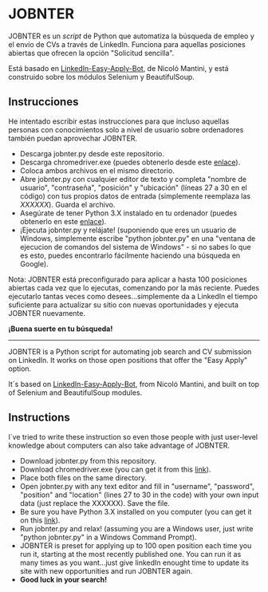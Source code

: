 # JOBNTER

JOBNTER es un *script* de Python que automatiza la búsqueda de empleo y el envío de CVs a través de LinkedIn. Funciona para aquellas posiciones abiertas que ofrecen la opción "Solicitud sencilla".

Está basado en [LinkedIn-Easy-Apply-Bot](https://github.com/nicolomantini/LinkedIn-Easy-Apply-Bot), de Nicoló Mantini, y está construido sobre los módulos Selenium y BeautifulSoup.

## Instrucciones
He intentado escribir estas instrucciones para que incluso aquellas personas con conocimientos solo a nivel de usuario sobre ordenadores también puedan aprovechar JOBNTER.

- Descarga jobnter.py desde este repositorio.
- Descarga chromedriver.exe (puedes obtenerlo desde este [enlace](https://chromedriver.chromium.org/downloads)).
- Coloca ambos archivos en el mismo directorio.
- Abre jobnter.py con cualquier editor de texto y completa "nombre de usuario", "contraseña", "posición" y "ubicación" (líneas 27 a 30 en el código) con tus propios datos de entrada (simplemente reemplaza las *XXXXXX*). Guarda el archivo.
- Asegúrate de tener Python 3.X instalado en tu ordenador (puedes obtenerlo en este [enlace](https://www.python.org/downloads/)).
- ¡Ejecuta jobnter.py y relájate! (suponiendo que eres un usuario de Windows, simplemente escribe "python jobnter.py" en una "ventana de ejecucion de comandos del sistema de Windows" - si no sabes lo que es esto, puedes encontrarlo fácilmente haciendo una búsqueda en Google).

Nota: JOBNTER está preconfigurado para aplicar a hasta 100 posiciones abiertas cada vez que lo ejecutas, comenzando por la más reciente. Puedes ejecutarlo tantas veces como desees...simplemente da a LinkedIn el tiempo suficiente para actualizar su sitio con nuevas oportunidades y ejecuta JOBNTER nuevamente.

**¡Buena suerte en tu búsqueda!**

***

JOBNTER is a Python script for automating job search and CV submission on LinkedIn. It works on those open positions that offer the "Easy Apply" option.

It´s based on [LinkedIn-Easy-Apply-Bot](https://github.com/nicolomantini/LinkedIn-Easy-Apply-Bot), from Nicoló Mantini, and built on top of Selenium and BeautifulSoup modules.

## Instructions
I´ve tried to write these instruction so even those people with just user-level knowledge about computers can also take advantage of JOBNTER.

- Download jobnter.py from this repository.
- Download chromedriver.exe (you can get it from this [link](https://chromedriver.chromium.org/downloads)).
- Place both files on the same directory.
- Open jobnter.py with any text editor and fill in "username", "password", "position" and "location" (lines 27 to 30 in the code) with your own input data (just replace the XXXXXX). Save the file.
- Be sure you have Python 3.X installed on you computer (you can get it on this [link](https://www.python.org/downloads/)).
- Run jobnter.py and relax! (assuming you are a Windows user, just write "python jobnter.py" in a Windows Command Prompt).
- JOBNTER is preset for applying up to 100 open position each time you run it, starting at the most recently published one. You can run it as many times as you want...just give linkedIn enought time to update its site with new opportunities and run JOBNTER again.
- **Good luck in your search!**
